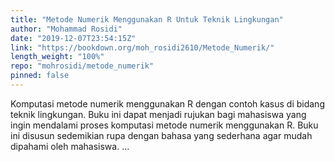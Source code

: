 ```yaml
---
title: "Metode Numerik Menggunakan R Untuk Teknik Lingkungan"
author: "Mohammad Rosidi"
date: "2019-12-07T23:54:15Z"
link: "https://bookdown.org/moh_rosidi2610/Metode_Numerik/"
length_weight: "100%"
repo: "mohrosidi/metode_numerik"
pinned: false
---
```


Komputasi metode numerik menggunakan R dengan contoh kasus di bidang teknik lingkungan. Buku ini dapat menjadi rujukan bagi mahasiswa yang ingin mendalami proses komputasi metode numerik menggunakan R. Buku ini disusun sedemikian rupa dengan bahasa yang sederhana agar mudah dipahami oleh mahasiswa. ...
